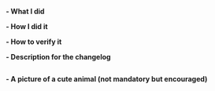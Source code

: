 <!--
Please make sure you've read and understood our contributing guidelines;
https://github.com/docker/cli/blob/master/CONTRIBUTING.md

** Make sure all your commits include a signature generated with `git commit -s` **

For additional information on our contributing process, read our contributing
guide https://docs.docker.com/opensource/code/

If this is a bug fix, make sure your description includes "fixes #xxxx", or
"closes #xxxx"

Please provide the following information:
-->

**- What I did**

**- How I did it**

**- How to verify it**

**- Description for the changelog**
<!--
Write a short (one line) summary that describes the changes in this
pull request for inclusion in the changelog.
It must be placed inside the below triple backticks section:
-->
```markdown changelog


```

**- A picture of a cute animal (not mandatory but encouraged)**

